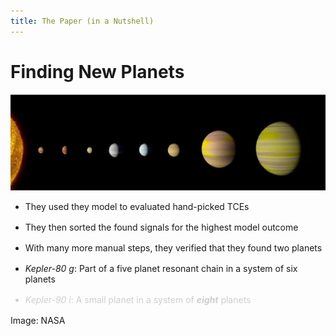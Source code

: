 ```yaml
---
title: The Paper (in a Nutshell)
---
```


# Finding New Planets

<div class="grid grid-cols-2 justify-center justify-items-center items-center">
<div>  
<img src="/images/image.png" class="max-h-100 shadow-xl hover:shadow-2xl ease-in-out duration-400" />
</div>
<div class="mt-5 ml-5 list">

* They used they model to evaluated hand-picked TCEs
* They then sorted the found signals for the highest model outcome

<div class="">

* With many more manual steps, they verified that they found two planets

</div>

<div class="">

* *Kepler-80 g*: Part of a five planet resonant chain in a system of six planets
</div>

<div class="not-active">

* *Kepler-90 i*: A small planet in a system of ***eight*** planets
</div>
</div>
</div>
<div class="text-gray-500 opacity-50 ml-184 italic">
<mdi-copyright class="text-sm"/> Image: NASA
</div>

<style>
  .not-active {
    opacity: 20%;
  }
  a {
    border-style: none !important;
  }

  a:hover {
    border-style: none !important;
  }

  .list li{
    margin-bottom: 1rem !important;
  }
</style>

